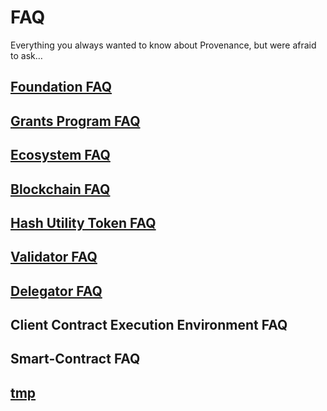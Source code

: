 # FAQ

Everything you always wanted to know about Provenance, but were afraid to ask…

## [Foundation FAQ](foundation-faq.md)

## [Grants Program FAQ](grants-program-faq.md)

## [Ecosystem FAQ](ecosystem-faq.md)

## [Blockchain FAQ](blockchain-faq.md)

## [Hash Utility Token FAQ](hash-utility-token-faq.md)

## [Validator FAQ](validator-faq.md)

## [Delegator FAQ](delegator-faq.md)

## Client Contract Execution Environment FAQ

## Smart-Contract FAQ

## [tmp]()



## 



